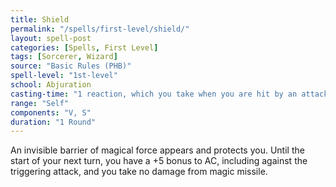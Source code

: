 ```yaml
---
title: Shield
permalink: "/spells/first-level/shield/"
layout: spell-post
categories: [Spells, First Level]
tags: [Sorcerer, Wizard]
source: "Basic Rules (PHB)"
spell-level: "1st-level"
school: Abjuration
casting-time: "1 reaction, which you take when you are hit by an attack or targeted by the magic missile spell"
range: "Self"
components: "V, S"
duration: "1 Round"
---
```


An invisible barrier of magical force appears and protects you. Until the start of your next turn, you have a +5 bonus to AC, including against the triggering attack, and you take no damage from magic missile.